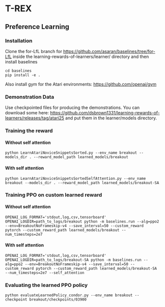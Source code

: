 # T-REX

## Preference Learning

### Installation
Clone the for-LfL branch for https://github.com/asaran/baselines/tree/for-LfL
inside the learning-rewards-of-learners/learner/ directory and then install baselines

```
cd baselines
pip install -e .
```

Also install gym for the Atari environments:
https://github.com/openai/gym

### Demonstration Data
Use checkpointed files for producing the demonstrations. You can download some here: https://github.com/dsbrown1331/learning-rewards-of-learners/releases/tag/atari25 and put them in the learner/models directory. 


### Training the reward 

#### Without self attention
```
python LearnAtariNoviceSnippetsSorted.py --env_name breakout --models_dir . --reward_model_path learned_models/breakout
```

#### With self attention

```
python LearnAtariNoviceSnippetsSortedSelfAttention.py --env_name breakout --models_dir . --reward_model_path learned_models/breakout-SA
```

### Training PPO on custom learned reward 

#### Without self attention


```
OPENAI_LOG_FORMAT='stdout,log,csv,tensorboard' OPENAI_LOGDIR=path_to_logs/breakout python -m baselines.run --alg=ppo2 --env=BreakoutNoFrameskip-v4 --save_interval=50 --custom_reward pytorch --custom_reward_path learned_models/breakout --num_timesteps=2e7 
```

#### With self attention

```
OPENAI_LOG_FORMAT='stdout,log,csv,tensorboard' OPENAI_LOGDIR=path_to_logs/breakout-SA python -m baselines.run --alg=ppo2 --env=BreakoutNoFrameskip-v4 --save_interval=50 --custom_reward pytorch --custom_reward_path learned_models/breakout-SA --num_timesteps=2e7 --self_attention
```

### Evaluating the learned PPO policy 

```
python evaluateLearnedPolicy_condor.py --env_name breakout --checkpoint breakout/checkpoints/03900
```
